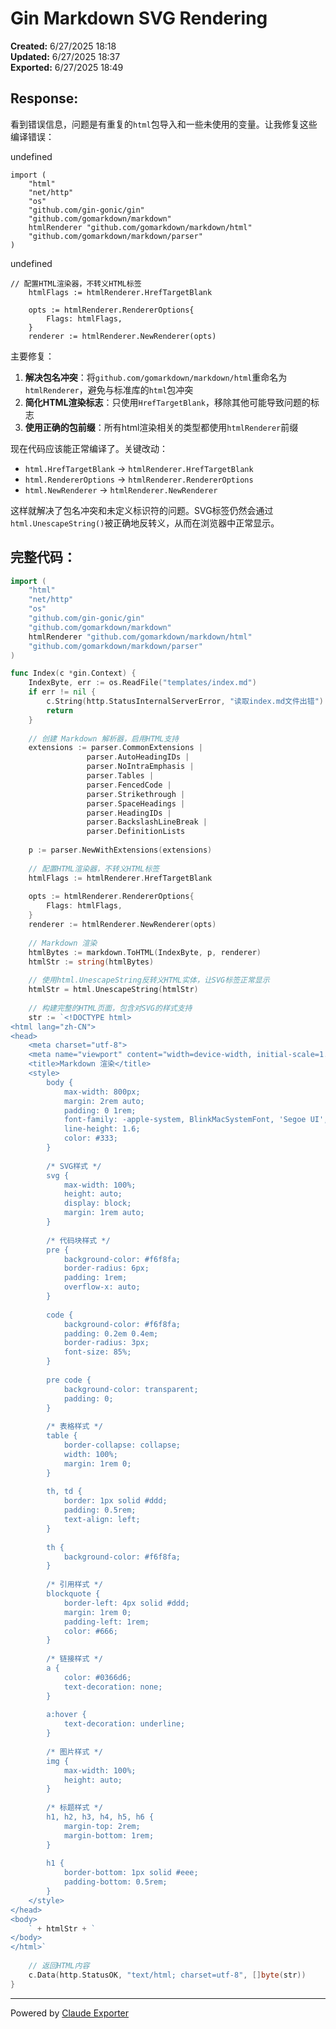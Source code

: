 # Gin Markdown SVG Rendering

**Created:** 6/27/2025 18:18  
**Updated:** 6/27/2025 18:37  
**Exported:** 6/27/2025 18:49  

## Response:
看到错误信息，问题是有重复的`html`包导入和一些未使用的变量。让我修复这些编译错误：

undefined

```plaintext
import (
    "html"
    "net/http"
    "os"
    "github.com/gin-gonic/gin"
    "github.com/gomarkdown/markdown"
    htmlRenderer "github.com/gomarkdown/markdown/html"
    "github.com/gomarkdown/markdown/parser"
)
```

undefined

```plaintext
// 配置HTML渲染器，不转义HTML标签
    htmlFlags := htmlRenderer.HrefTargetBlank
    
    opts := htmlRenderer.RendererOptions{
        Flags: htmlFlags,
    }
    renderer := htmlRenderer.NewRenderer(opts)
```

主要修复：

1. **解决包名冲突**：将`github.com/gomarkdown/markdown/html`重命名为`htmlRenderer`，避免与标准库的`html`包冲突
2. **简化HTML渲染标志**：只使用`HrefTargetBlank`，移除其他可能导致问题的标志
3. **使用正确的包前缀**：所有html渲染相关的类型都使用`htmlRenderer`前缀

现在代码应该能正常编译了。关键改动：

- `html.HrefTargetBlank` → `htmlRenderer.HrefTargetBlank`
- `html.RendererOptions` → `htmlRenderer.RendererOptions` 
- `html.NewRenderer` → `htmlRenderer.NewRenderer`

这样就解决了包名冲突和未定义标识符的问题。SVG标签仍然会通过`html.UnescapeString()`被正确地反转义，从而在浏览器中正常显示。

## 完整代码：

```go
import (
    "html"
    "net/http"
    "os"
    "github.com/gin-gonic/gin"
    "github.com/gomarkdown/markdown"
    htmlRenderer "github.com/gomarkdown/markdown/html"
    "github.com/gomarkdown/markdown/parser"
)

func Index(c *gin.Context) {
    IndexByte, err := os.ReadFile("templates/index.md")
    if err != nil {
        c.String(http.StatusInternalServerError, "读取index.md文件出错")
        return
    }
    
    // 创建 Markdown 解析器，启用HTML支持
    extensions := parser.CommonExtensions | 
                 parser.AutoHeadingIDs |
                 parser.NoIntraEmphasis |
                 parser.Tables |
                 parser.FencedCode |
                 parser.Strikethrough |
                 parser.SpaceHeadings |
                 parser.HeadingIDs |
                 parser.BackslashLineBreak |
                 parser.DefinitionLists
    
    p := parser.NewWithExtensions(extensions)
    
    // 配置HTML渲染器，不转义HTML标签
    htmlFlags := htmlRenderer.HrefTargetBlank
    
    opts := htmlRenderer.RendererOptions{
        Flags: htmlFlags,
    }
    renderer := htmlRenderer.NewRenderer(opts)
    
    // Markdown 渲染
    htmlBytes := markdown.ToHTML(IndexByte, p, renderer)
    htmlStr := string(htmlBytes)
    
    // 使用html.UnescapeString反转义HTML实体，让SVG标签正常显示
    htmlStr = html.UnescapeString(htmlStr)
    
    // 构建完整的HTML页面，包含对SVG的样式支持
    str := `<!DOCTYPE html>
<html lang="zh-CN">
<head>
    <meta charset="utf-8">
    <meta name="viewport" content="width=device-width, initial-scale=1.0">
    <title>Markdown 渲染</title>
    <style>
        body {
            max-width: 800px;
            margin: 2rem auto;
            padding: 0 1rem;
            font-family: -apple-system, BlinkMacSystemFont, 'Segoe UI', Roboto, sans-serif;
            line-height: 1.6;
            color: #333;
        }
        
        /* SVG样式 */
        svg {
            max-width: 100%;
            height: auto;
            display: block;
            margin: 1rem auto;
        }
        
        /* 代码块样式 */
        pre {
            background-color: #f6f8fa;
            border-radius: 6px;
            padding: 1rem;
            overflow-x: auto;
        }
        
        code {
            background-color: #f6f8fa;
            padding: 0.2em 0.4em;
            border-radius: 3px;
            font-size: 85%;
        }
        
        pre code {
            background-color: transparent;
            padding: 0;
        }
        
        /* 表格样式 */
        table {
            border-collapse: collapse;
            width: 100%;
            margin: 1rem 0;
        }
        
        th, td {
            border: 1px solid #ddd;
            padding: 0.5rem;
            text-align: left;
        }
        
        th {
            background-color: #f6f8fa;
        }
        
        /* 引用样式 */
        blockquote {
            border-left: 4px solid #ddd;
            margin: 1rem 0;
            padding-left: 1rem;
            color: #666;
        }
        
        /* 链接样式 */
        a {
            color: #0366d6;
            text-decoration: none;
        }
        
        a:hover {
            text-decoration: underline;
        }
        
        /* 图片样式 */
        img {
            max-width: 100%;
            height: auto;
        }
        
        /* 标题样式 */
        h1, h2, h3, h4, h5, h6 {
            margin-top: 2rem;
            margin-bottom: 1rem;
        }
        
        h1 {
            border-bottom: 1px solid #eee;
            padding-bottom: 0.5rem;
        }
    </style>
</head>
<body>
    ` + htmlStr + `
</body>
</html>`
    
    // 返回HTML内容
    c.Data(http.StatusOK, "text/html; charset=utf-8", []byte(str))
}
```





---
Powered by [Claude Exporter](https://www.claudexporter.com)